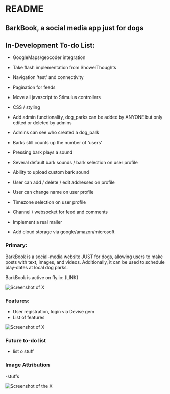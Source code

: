 # README

## BarkBook, a social media app just for dogs

## In-Development To-do List:
* GoogleMaps/geocoder integration

* Take flash implementation from ShowerThoughts
* Navigation 'test' and connectivity
* Pagination for feeds
* Move all javascript to Stimulus controllers
* CSS / styling

* Add admin functionality, dog_parks can be added by ANYONE but only edited or deleted by admins
* Admins can see who created a dog_park
* Barks still counts up the number of 'users'

* Pressing bark plays a sound
* Several default bark sounds / bark selection on user profile
* Ability to upload custom bark sound
* User can add / delete / edit addresses on profile
* User can change name on user profile
* Timezone selection on user profile
* Channel / websocket for feed and comments
* Implement a real mailer
* Add cloud storage via google/amazon/microsoft

### Primary:

BarkBook is a social-media website JUST for dogs, allowing users to make posts with text, images, and videos. Additionally, it can be used to schedule play-dates at local dog parks.

BarkBook is active on fly.io: (LINK)

![Screenshot of X](LINK)

### Features:
* User registration, login via Devise gem
* List of features
  
![Screenshot of X](LINK)

### Future to-do list
* list o stuff

### Image Attribution
-stuffs

![Screenshot of the X](LINK)